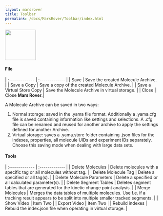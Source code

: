 ```yaml
---
layout: marsrover
title: Toolbar
permalink: /docs/MarsRover/Toolbar/index.html
---
```

<img align='center' src='{{site.baseurl}}/docs/img/Icons/img0.png' width='100' />

#### File

| :------------- | :------------- |
| Save       | Save the created Molecule Archive.      |
| Save a Copy       | Save a copy of the created Molecule Archive.       |
| Save a Virtual Store Copy       | Save the Molecule Archive in virtual storage.       |
| Close      | Close **Mars Rover**.|

A Molecule Archive can be saved in two ways:
1. Normal storage: saved in the .yama file format. Additionally a .yama.cfg file is saved containing information like settings and selections. A .cfg file can be renamed and reused for another archive to apply the settings defined for another Archive.
2. Virtual storage: saves a .yama.store folder containing .json files for the indexes, properties, all molecule UIDs and experiment IDs separately. Choose this saving mode when dealing with large data sets.


#### Tools

| :------------- | :------------- |
| Delete Molecules      | Delete molecules with a specific tag or all molecules without tag.     |
| Delete Molecule Tag       | Delete a specified or all tag(s).       |
| Delete Molecule Parameters       |  Delete a specified or all calculated parameter(s).      |
| Delete Segment Tables       | Deletes segment tables that are generated for the kinetic change point analysis.       |
| Merge Molecules       | Merges the data tables of multiple molecules. Use f.e. if a tracking result appears to be split into multiple smaller tracked segments.       |
| Show Video      | Item Two       |
| Export Video      | Item Two       |
| Rebuild indexes      | Rebuid the index.json file when operating in virtual storage.        |
